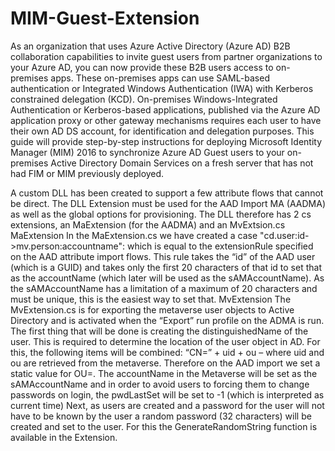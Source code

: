 # MIM-Guest-Extension

As an organization that uses Azure Active Directory (Azure AD) B2B collaboration capabilities to invite guest users from partner organizations to your Azure AD, you can now provide these B2B users access to on-premises apps. These on-premises apps can use SAML-based authentication or Integrated Windows Authentication (IWA) with Kerberos constrained delegation (KCD).
On-premises Windows-Integrated Authentication or Kerberos-based applications, published via the Azure AD application proxy or other gateway mechanisms requires each user to have their own AD DS account, for identification and delegation purposes.
This guide will provide step-by-step instructions for deploying Microsoft Identity Manager (MIM) 2016 to synchronize Azure AD Guest users to your on-premises Active Directory Domain Services on a fresh server that has not had FIM or MIM previously deployed.


A custom DLL has been created to support a few attribute flows that cannot be direct. 
The DLL Extension must be used for the AAD Import MA (AADMA) as well as the global options for provisioning. The DLL therefore has 2 cs extensions, an MaExtension (for the AADMA) and an MvExtsion.cs
MaExtension 
In the MaExtension.cs we have created a case "cd.user:id->mv.person:accountname": which is equal to the extensionRule specified on the AAD attribute import flows. This rule takes the “id” of the AAD user (which is a GUID) and takes only the first 20 characters of that id to set that as the accountName (which later will be used as the sAMAccountName). As the sAMAccountName has a limitation of a maximum of 20 characters and must be unique, this is the easiest way to set that. 
MvExtension
The MvExtension.cs is for exporting the metaverse user objects to Active Directory and is activated when the “Export” run profile on the ADMA is run. 
The first thing that will be done is creating the distinguishedName of the user. This is required to determine the location of the user object in AD. For this, the following items will be combined: “CN=” + uid + ou – where uid and ou are retrieved from the metaverse. Therefore on the AAD import we set a static value for OU=. 
The accountName in the Metaverse will be set as the sAMAccountName and in order to avoid users to forcing them to change passwords on login, the pwdLastSet will be set to -1 (which is interpreted as current time)
Next, as users are created and a password for the user will not have to be known by the user a random password (32 characters) will be created and set to the user. For this the GenerateRandomString function is available in the Extension.
